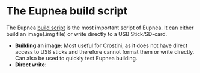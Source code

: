 # The Eupnea build script

The Eupnea [build script](https://github.com/eupnea-linux/eupnea/blob/main/build.py) is the most important script of Eupnea.
It can either build an image(.img file) or write directly to a USB Stick/SD-card.
* **Building an image:** Most useful for Crostini, as it does not have direct access to USB sticks and therefore cannot format them or write directly. Can also be used to quickly test Eupnea building.
* **Direct write**: 

